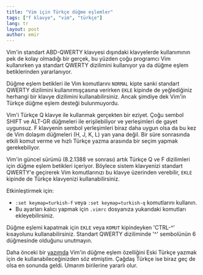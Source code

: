 ```yaml
---
title: "Vim için Türkçe düğme eşlemler"
tags: ["f klavye", "vim", "türkçe"]
lang: tr
layout: post
author: emir
---
```

Vim'in standart ABD-QWERTY klavyesi dışındaki klavyelerde kullanımının pek de kolay olmadığı bir gerçek, bu yüzden çoğu programcı Vim kullanırken ya standart QWERTY dizilimini kullanıyor ya da düğme eşlem betiklerinden yararlanıyor.

Düğme eşlem betikleri ile Vim komutlarını `NORMAL` kipte sanki standart QWERTY dizilimini kullanırmışçasına verirken `EKLE` kipinde de yeğlediğiniz herhangi bir klavye dizilimini kullanabilirsiniz. Ancak şimdiye dek Vim'in Türkçe düğme eşlem desteği bulunmuyordu.

Vim'i Türkçe Q klavye ile kullanmak gerçekten bir eziyet. Çoğu sembol SHIFT ve ALT-GR düğmeleri ile erişilebiliyor ve yerleşimleri de gayet uygunsuz. F klavyenin sembol yerleşimleri biraz daha uygun olsa da bu kez de Vim dolaşım düğmeleri (H, J, K, L) yan yana değil. Bir süre sonrasında etkili komut verme ve hızlı Türkçe yazma arasında bir seçim yapmak gerekebiliyor.

Vim'in güncel sürümü (8.2.1388 ve sonrası) artık Türkçe Q ve F dizilimleri için düğme eşlem betikleri içeriyor. Böylece sistem klavyenizi standart QWERTY'e geçirerek Vim komutlarınızı bu klavye üzerinden verebilir, `EKLE` kipinde de Türkçe klavyenizi kullanabilirsiniz.

Etkinleştirmek için:

- `:set keymap=turkish-f` veya `:set keymap=turkish-q` komutlarını kullanın.
- Bu ayarları kalıcı yapmak için `.vimrc` dosyanıza yukarıdaki komutları ekleyebilirsiniz.

Düğme eşlemi kapatmak için `EKLE` veya `KOMUT` kipindeyken 'CTRL-^' kısayolunu kullanabilirsiniz. Standart QWERTY diziliminde '^' sembolünün 6 düğmesinde olduğunu unutmayın.

Daha önceki bir [yazımda](https://bitigchi.github.io/2019/11/05/vimde-eski-turkce-yazma.html) Vim'in düğme eşlem özelliğini Eski Türkçe yazmak için de kullanabileceğinizden söz etmiştim. Çağdaş Türkçe ise biraz geç de olsa en sonunda geldi. Umarım birilerine yararlı olur.
